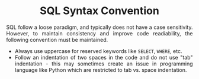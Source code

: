 <div align = "center">

# SQL Syntax Convention

</div>

<div align = "justify">

SQL follow a loose paradigm, and typically does not have a case sensitivity. However, to maintain consistency and improve
code readiability, the following convention must be maintained.

  * Always use uppercase for reserved keywords like `SELECT`, `WHERE`, etc.
  * Follow an indentation of two spaces in the code and do not use "tab" indentation - this may sometimes create an issue
    in programming language like Python which are restricted to tab vs. space indentation.

</div>
